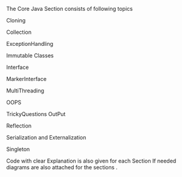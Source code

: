 The Core Java Section consists of following topics 

Cloning

Collection

ExceptionHandling

Immutable Classes

Interface

MarkerInterface

MultiThreading

OOPS

TrickyQuestions OutPut

Reflection

Serialization and Externalization 

Singleton 

Code with clear Explanation is also given for each Section 
If needed diagrams are also attached for the sections .
